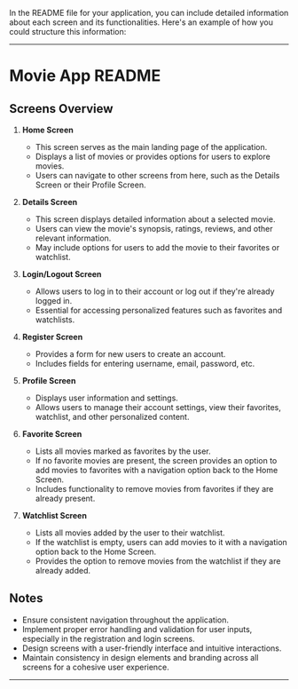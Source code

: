 In the README file for your application, you can include detailed information about each screen and its functionalities. Here's an example of how you could structure this information:

---

# Movie App README

## Screens Overview

1. **Home Screen**
   - This screen serves as the main landing page of the application.
   - Displays a list of movies or provides options for users to explore movies.
   - Users can navigate to other screens from here, such as the Details Screen or their Profile Screen.

2. **Details Screen**
   - This screen displays detailed information about a selected movie.
   - Users can view the movie's synopsis, ratings, reviews, and other relevant information.
   - May include options for users to add the movie to their favorites or watchlist.

3. **Login/Logout Screen**
   - Allows users to log in to their account or log out if they're already logged in.
   - Essential for accessing personalized features such as favorites and watchlists.

4. **Register Screen**
   - Provides a form for new users to create an account.
   - Includes fields for entering username, email, password, etc.

5. **Profile Screen**
   - Displays user information and settings.
   - Allows users to manage their account settings, view their favorites, watchlist, and other personalized content.

6. **Favorite Screen**
   - Lists all movies marked as favorites by the user.
   - If no favorite movies are present, the screen provides an option to add movies to favorites with a navigation option back to the Home Screen.
   - Includes functionality to remove movies from favorites if they are already present.

7. **Watchlist Screen**
   - Lists all movies added by the user to their watchlist.
   - If the watchlist is empty, users can add movies to it with a navigation option back to the Home Screen.
   - Provides the option to remove movies from the watchlist if they are already added.

## Notes
- Ensure consistent navigation throughout the application.
- Implement proper error handling and validation for user inputs, especially in the registration and login screens.
- Design screens with a user-friendly interface and intuitive interactions.
- Maintain consistency in design elements and branding across all screens for a cohesive user experience.

---

